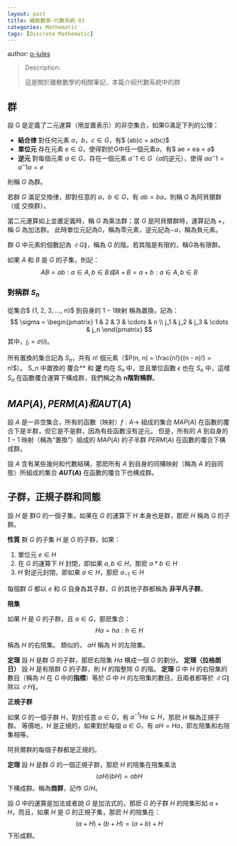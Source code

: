 ```yaml
---
layout: post
title: 離散數學-代數系統-03
categories: Mathematic
tags: [Discrete Mathematic]
---
```


author: [o-jules](https://github.com/o-jules)

> Description:
>
> 這是關於離散數學的相關筆記，本篇介紹代數系統中的群	

<!-- more -->

## 群

設 G 是定義了二元運算（用並置表示）的非空集合，如果G滿足下列的公理：

  - **結合律** 對任何元素 $a，b，c \in G$，有$ (ab)c = a(bc)$
  - **單位元** 存在元素 $e \in G$，使得對於$G$中任一個元素$a$，有$ ae = ea = a$
  - **逆元**  對每個元素 $a \in G$，存在一個元素 $a^-1 \in G$（$a$的逆元），使得 $aa^-1 = a^-1 a = e$

則稱 $G$ 為群。

若群 $G$ 滿足交換律，即對任意的 $a，b \in G$，有 $ab = ba$，則稱 $G$ 為阿貝爾群（或 交換群）。

當二元運算如上並置定義時，稱 $G$ 為乘法群；當 $G$ 是阿貝爾群時，運算記為 $+$，稱 $G$ 為加法群。
此時單位元記為$0$，稱為零元素，逆元記為$-a$，稱為負元素。

群 $G$ 中元素的個數記為 $\|G\|$，稱為 $G$ 的階。若其階是有限的，稱$G$為有限群。

如果 $A$ 和 $B$ 是 $G$ 的子集，則記：
$$
AB = {ab: a\in A, b\in B} 或 A + B = {a + b: a\in A, b\in B}
$$

### 對稱群 $S_n$

從集合$ {1, 2, 3, ..., n}$ 到自身的 $1-1$映射 稱為置換，記為：
$$
\sigma = \begin{pmatrix}
1   &  2  & 3   & \cdots & n \\
j_1 & j_2 & j_3 & \cdots & j_n
\end{pmatrix}
$$
其中，$j_i = \sigma(i)$。

所有置換的集合記為 $S_n$，共有 $n!$ 個元素（$P(n, n) = \frac{n!}{(n - n)!} = n!$）。
S_n 中置換的 覆合** 和 **逆** 均在 $S_n$ 中，並且單位函數 $\epsilon$ 也在 $S_n$ 中，這樣 $S_n$ 在函數覆合運算下構成群，我們稱之為 **n階對稱群**。

## $MAP(A), PERM(A) 和 AUT(A)$

設 $A$ 是一非空集合，所有的函數（映射）$f: A \to$ 組成的集合 $MAP(A)$ 在函數的覆合下是半群，但它是不是群，因為有些函數沒有逆元。
但是，所有的 $A$ 到自身的 $1-1$ 映射（稱為“置換”）組成的 $MAP(A)$ 的子半群 $PERM(A)$ 在函數的覆合下構成群。

設 $A$ 含有某些幾何和代數結構，那麽所有 $A$ 到自身的同構映射（稱為 $A$ 的自同態）所組成的集合 **$AUT(A)$** 在函數的覆合下也構成群。

## 子群，正規子群和同態

設 $H$ 是 群$G$ 的一個子集，如果在 $G$ 的運算下 $H$ 本身也是群，那麽 $H$ 稱為 $G$ 的子群。

**性質** 群  $G$ 的子集 $H$ 是 $G$ 的子群，如果：
  1. 單位元 $e \in H$
  2. 在 $G$ 的運算下 $H$ 封閉，即如果 $a, b \in H$，那麽 $a * b \in H$
  3. $H$ 對逆元封閉，即如果 $a \in H$，那麽 $a_{-1} \in H$

每個群 $G$ 都以 ${e}$ 和 $G$ 自身為其子群，$G$ 的其他子群都稱為 **非平凡子群**。

**陪集**

如果 $H$ 是 $G$ 的子群，且 $a \in G$，那麽集合：
$$
Ha = {ha: h \in H}
$$

稱為 $H$ 的右陪集。
類似的， $aH$ 稱為 $H$ 的左陪集。

**定理** 設 $H$ 是群 $G$ 的子群，那麽右陪集 $Ha$ 構成一個 $G$ 的劃分。
**定理（拉格朗日）** 設 $H$ 是有限群 $G$ 的子群，則 $H$ 的階整除 $G$ 的階。
**定理** $G$ 中 $H$ 的右陪集的數目（稱為 $H$ 在 $G$ 中的**指標**）等於 $G$ 中 $H$ 的左陪集的數目，且兩者都等於 $\|G\|$ 除以 $\|H\|$。

**正規子群**

如果 $G$ 的一個子群 $H$，對於任意 $a \in G$，有 $a^{-1} Ha \subseteq H$，那麽 $H$ 稱為正規子群。
等價地，$H$ 是正規的，如果對於每個 $a \in G$，有 $aH = Ha$，即左陪集和右陪集相等。

阿貝爾群的每個子群都是正規的。

**定理** 設 $H$ 是群 $G$ 的一個正規子群，那麽 $H$ 的陪集在陪集乘法
$$
(aH)(bH) = abH
$$
下構成群。稱為**商群**，記作 $G/H$。

設 $G$ 中的運算是加法或者說 $G$ 是加法式的，那麽 $G$ 的子群 $H$ 的陪集形如 $a + H$，而且，如果 $H$ 是 $G$ 的正規子集，那麽 $H$ 的陪集在：
$$
(a + H) + (b + H) = (a + b) + H
$$
下形成群。
